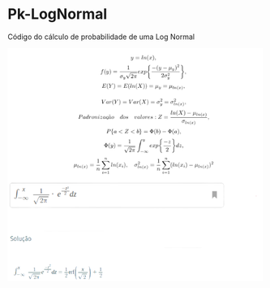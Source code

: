 # Pk-LogNormal
Código do cálculo de probabilidade de uma Log Normal

<img align="center" src="imagens/lognormal.png">
<img align="center" src="imagens/2.png">

